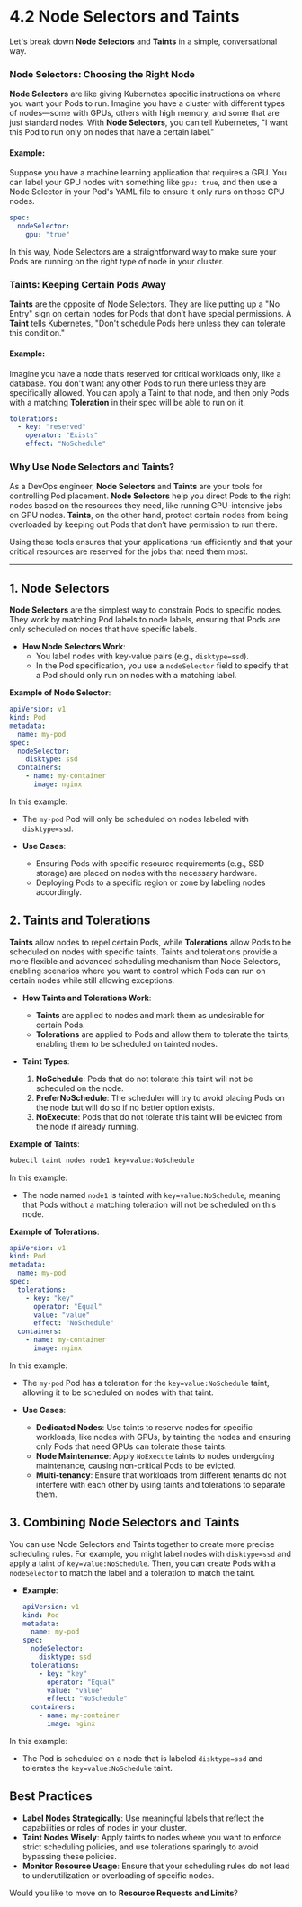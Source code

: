 # **4.2 Node Selectors and Taints**

Let's break down **Node Selectors** and **Taints** in a simple, conversational way.

### **Node Selectors: Choosing the Right Node**

**Node Selectors** are like giving Kubernetes specific instructions on where you want your Pods to run. Imagine you have a cluster with different types of nodes—some with GPUs, others with high memory, and some that are just standard nodes. With **Node Selectors**, you can tell Kubernetes, "I want this Pod to run only on nodes that have a certain label."

#### **Example**:

Suppose you have a machine learning application that requires a GPU. You can label your GPU nodes with something like `gpu: true`, and then use a Node Selector in your Pod's YAML file to ensure it only runs on those GPU nodes.

```yaml
spec:
  nodeSelector:
    gpu: "true"
```

In this way, Node Selectors are a straightforward way to make sure your Pods are running on the right type of node in your cluster.

### **Taints: Keeping Certain Pods Away**

**Taints** are the opposite of Node Selectors. They are like putting up a "No Entry" sign on certain nodes for Pods that don’t have special permissions. A **Taint** tells Kubernetes, "Don't schedule Pods here unless they can tolerate this condition."

#### **Example**:

Imagine you have a node that’s reserved for critical workloads only, like a database. You don't want any other Pods to run there unless they are specifically allowed. You can apply a Taint to that node, and then only Pods with a matching **Toleration** in their spec will be able to run on it.

```yaml
tolerations:
  - key: "reserved"
    operator: "Exists"
    effect: "NoSchedule"
```

### **Why Use Node Selectors and Taints?**

As a DevOps engineer, **Node Selectors** and **Taints** are your tools for controlling Pod placement. **Node Selectors** help you direct Pods to the right nodes based on the resources they need, like running GPU-intensive jobs on GPU nodes. **Taints**, on the other hand, protect certain nodes from being overloaded by keeping out Pods that don’t have permission to run there.

Using these tools ensures that your applications run efficiently and that your critical resources are reserved for the jobs that need them most.

---

## **1. Node Selectors**

**Node Selectors** are the simplest way to constrain Pods to specific nodes. They work by matching Pod labels to node labels, ensuring that Pods are only scheduled on nodes that have specific labels.

- **How Node Selectors Work**:
  - You label nodes with key-value pairs (e.g., `disktype=ssd`).
  - In the Pod specification, you use a `nodeSelector` field to specify that a Pod should only run on nodes with a matching label.

**Example of Node Selector**:

```yaml
apiVersion: v1
kind: Pod
metadata:
  name: my-pod
spec:
  nodeSelector:
    disktype: ssd
  containers:
    - name: my-container
      image: nginx
```

In this example:

- The `my-pod` Pod will only be scheduled on nodes labeled with `disktype=ssd`.

- **Use Cases**:
  - Ensuring Pods with specific resource requirements (e.g., SSD storage) are placed on nodes with the necessary hardware.
  - Deploying Pods to a specific region or zone by labeling nodes accordingly.

## **2. Taints and Tolerations**

**Taints** allow nodes to repel certain Pods, while **Tolerations** allow Pods to be scheduled on nodes with specific taints. Taints and tolerations provide a more flexible and advanced scheduling mechanism than Node Selectors, enabling scenarios where you want to control which Pods can run on certain nodes while still allowing exceptions.

- **How Taints and Tolerations Work**:

  - **Taints** are applied to nodes and mark them as undesirable for certain Pods.
  - **Tolerations** are applied to Pods and allow them to tolerate the taints, enabling them to be scheduled on tainted nodes.

- **Taint Types**:
  1. **NoSchedule**: Pods that do not tolerate this taint will not be scheduled on the node.
  2. **PreferNoSchedule**: The scheduler will try to avoid placing Pods on the node but will do so if no better option exists.
  3. **NoExecute**: Pods that do not tolerate this taint will be evicted from the node if already running.

**Example of Taints**:

```bash
kubectl taint nodes node1 key=value:NoSchedule
```

In this example:

- The node named `node1` is tainted with `key=value:NoSchedule`, meaning that Pods without a matching toleration will not be scheduled on this node.

**Example of Tolerations**:

```yaml
apiVersion: v1
kind: Pod
metadata:
  name: my-pod
spec:
  tolerations:
    - key: "key"
      operator: "Equal"
      value: "value"
      effect: "NoSchedule"
  containers:
    - name: my-container
      image: nginx
```

In this example:

- The `my-pod` Pod has a toleration for the `key=value:NoSchedule` taint, allowing it to be scheduled on nodes with that taint.

- **Use Cases**:
  - **Dedicated Nodes**: Use taints to reserve nodes for specific workloads, like nodes with GPUs, by tainting the nodes and ensuring only Pods that need GPUs can tolerate those taints.
  - **Node Maintenance**: Apply `NoExecute` taints to nodes undergoing maintenance, causing non-critical Pods to be evicted.
  - **Multi-tenancy**: Ensure that workloads from different tenants do not interfere with each other by using taints and tolerations to separate them.

## **3. Combining Node Selectors and Taints**

You can use Node Selectors and Taints together to create more precise scheduling rules. For example, you might label nodes with `disktype=ssd` and apply a taint of `key=value:NoSchedule`. Then, you can create Pods with a `nodeSelector` to match the label and a toleration to match the taint.

- **Example**:
  ```yaml
  apiVersion: v1
  kind: Pod
  metadata:
    name: my-pod
  spec:
    nodeSelector:
      disktype: ssd
    tolerations:
      - key: "key"
        operator: "Equal"
        value: "value"
        effect: "NoSchedule"
    containers:
      - name: my-container
        image: nginx
  ```

In this example:

- The Pod is scheduled on a node that is labeled `disktype=ssd` and tolerates the `key=value:NoSchedule` taint.

## **Best Practices**

- **Label Nodes Strategically**: Use meaningful labels that reflect the capabilities or roles of nodes in your cluster.
- **Taint Nodes Wisely**: Apply taints to nodes where you want to enforce strict scheduling policies, and use tolerations sparingly to avoid bypassing these policies.
- **Monitor Resource Usage**: Ensure that your scheduling rules do not lead to underutilization or overloading of specific nodes.

Would you like to move on to **Resource Requests and Limits**?
